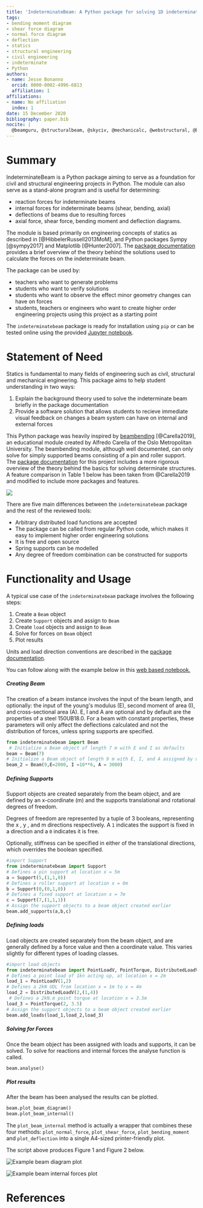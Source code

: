 ```yaml
---
title: 'IndeterminateBeam: A Python package for solving 1D indeterminate beams'
tags:
- bending moment diagram
- shear force diagram
- normal force diagram
- deflection
- statics
- structural engineering
- civil engineering
- indeterminate
- Python
authors:
- name: Jesse Bonanno
  orcid: 0000-0002-4996-6813
  affiliation: 1
affiliations:
- name: No affiliation
  index: 1
date: 15 December 2020
bibliography: paper.bib
nocite: | 
  @beamguru, @structuralbeam, @skyciv, @mechanicalc, @webstructural, @beamcalculatoronline, @steelbeamcalculator
---
```


# Summary

IndeterminateBeam is a Python package aiming to serve as a foundation for civil and structural engineering projects in Python. The module can also serve as a stand-alone program and is useful for determining:

  - reaction forces for indeterminate beams
  - internal forces for indeterminate beams (shear, bending, axial)
  - deflections of beams due to resulting forces
  - axial force, shear force, bending moment and deflection diagrams.

The module is based primarily on engineering concepts of statics as described in [@HibbelerRussell2013MoM], and Python packages Sympy [@sympy2017] and Matplotlib [@Hunter2007]. The [package documentation](https://indeterminatebeam.readthedocs.io/en/main/) provides a brief overview of the theory behind the solutions used to calculate the forces on the indeterminate beam.

The package can be used by:

   - teachers who want to generate problems
   - students who want to verify solutions
   - students who want to observe the effect minor geometry changes can have on forces
   - students, teachers or engineers who want to create higher order engineering projects using this project as a starting point


The `indeterminatebeam` package is ready for installation using `pip` or can be tested online using the provided [Jupyter notebook](https://colab.research.google.com/github/JesseBonanno/IndeterminateBeam/blob/main/docs/examples/readme_example.ipynb).


# Statement of Need
Statics is fundamental to many fields of engineering such as civil, structural and mechanical engineering. This package aims to help student understanding in two ways:
   1. Explain the background theory used to solve the indeterminate beam briefly in the package documentation
   2. Provide a software solution that allows students to recieve immediate visual feedback on changes a beam system can have on internal and external forces

This Python package was heavily inspired by [beambending](https://github.com/alfredocarella/simplebendingpractice) [@Carella2019], an educational module created by Alfredo Carella of the Oslo Metropolitan University. The beambending module, although well documented, can only solve for simply supported beams consisting of a pin and roller support. The [package documentation](https://simplebendingpractice.readthedocs.io/en/latest/?badge=latest) for this project includes a more rigorous overview of the theory behind the basics for solving determinate structures.
A feature comparison in Table 1 below has been taken from @Carella2019 and modified to include more packages and features.

![](tool_comparison_table.png)

There are five main differences between the ```indeterminatebeam``` package and the rest of the reviewed tools:

* Arbitrary distributed load functions are accepted
* The package can be called from regular Python code, which makes it easy to implement higher order engineering solutions
* It is free and open source
* Spring supports can be modelled
* Any degree of freedom combination can be constructed for supports 



# Functionality and Usage

A typical use case of the `indeterminatebeam` package involves the following steps:

1. Create a `Beam` object
2. Create `Support` objects and assign to `Beam`
3. Create `load` objects and assign to `Beam`
4. Solve for forces on `Beam` object
5. Plot results

Units and load direction conventions are described in the [package documentation](https://indeterminatebeam.readthedocs.io/en/main/).

You can follow along with the example below in this [web based notebook.](https://colab.research.google.com/github/JesseBonanno/IndeterminateBeam/blob/main/docs/examples/readme_example.ipynb)

##### Creating Beam

The creation of a beam instance involves the input of the beam length, and optionally: the input of the young's modulus (E), second moment of area (I), and cross-sectional area (A). E, I and A are optional and by default are the properties of a steel 150UB18.0. For a beam with constant properties, these parameters will only affect the deflections calculated and not the distribution of forces, unless spring supports are specified.
```python
from indeterminatebeam import Beam
 # Initialize a Beam object of length 7 m with E and I as defaults
beam = Beam(7)                       
# Initialize a Beam object of length 9 m with E, I, and A assigned by user
beam_2 = Beam(9,E=2000, I =10**6, A = 3000)      
```

##### Defining Supports
Support objects are created separately from the beam object, and are defined by an x-coordinate (m) and the supports translational and rotational degrees of freedom.

Degrees of freedom are represented by a tuple of 3 booleans, representing the x , y , and m directions respectively. A `1` indicates the support is fixed in a direction and a `0` indicates it is free.

Optionally, stiffness can be specified in either of the translational directions, which overrides the boolean specified.

```python
#import Support
from indeterminatebeam import Support
# Defines a pin support at location x = 5m  
a = Support(5,(1,1,0))      
# Defines a roller support at location x = 0m
b = Support(0,(0,1,0))      
# Defines a fixed support at location x = 7m
c = Support(7,(1,1,1))      
# Assign the support objects to a beam object created earlier
beam.add_supports(a,b,c)    
```
##### Defining loads
Load objects are created separately from the beam object, and are generally defined by a force value and then a coordinate value. This varies slightly for different types of loading classes.

```python
#import load objects
from indeterminatebeam import PointLoadV, PointTorque, DistributedLoadV
# Defines a point load of 1kn acting up, at location x = 2m
load_1 = PointLoadV(1,2)                
# Defines a 2kN UDL from location x = 1m to x = 4m 
load_2 = DistributedLoadV(2,(1,4))     
 # Defines a 2kN.m point torque at location x = 3.5m
load_3 = PointTorque(2, 3.5)           
# Assign the support objects to a beam object created earlier
beam.add_loads(load_1,load_2,load_3)    
```

##### Solving for Forces
Once the beam object has been assigned with loads and supports, it can be solved. To solve for reactions and internal forces the analyse function is called.

```python
beam.analyse()  
```

##### Plot results
After the beam has been analysed the results can be plotted.

```python
beam.plot_beam_diagram()
beam.plot_beam_internal()                            
```

The `plot_beam_internal` method is actually a wrapper that combines these four methods: `plot_normal_force`, `plot_shear_force`, `plot_bending_moment` and `plot_deflection` into a single A4-sized printer-friendly plot.

The script above produces Figure 1 and Figure 2 below.

![Example beam diagram plot](docs/examples/readme_example_diagram.png)

![Example beam internal forces plot](docs/examples/readme_example_internal.png)

# References
